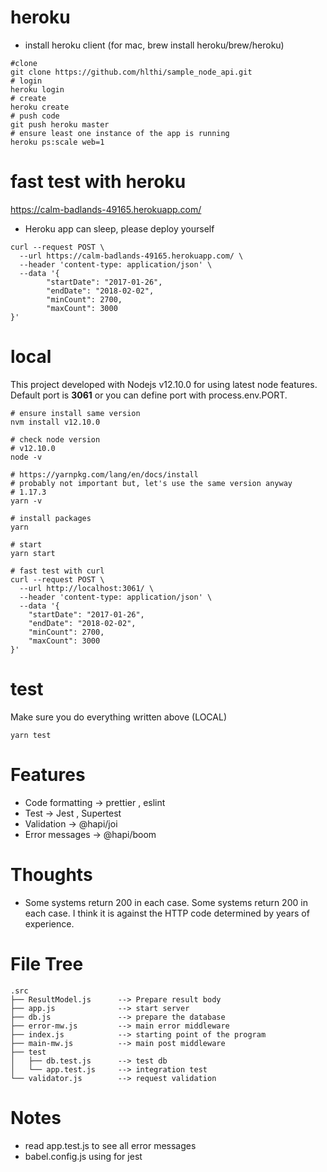 # heroku
-  install heroku client (for mac, brew install heroku/brew/heroku)
```
#clone
git clone https://github.com/hlthi/sample_node_api.git
# login
heroku login
# create
heroku create
# push code
git push heroku master
# ensure least one instance of the app is running
heroku ps:scale web=1
```

# fast test with heroku
https://calm-badlands-49165.herokuapp.com/
- Heroku app can sleep, please deploy yourself
```
curl --request POST \
  --url https://calm-badlands-49165.herokuapp.com/ \
  --header 'content-type: application/json' \
  --data '{
        "startDate": "2017-01-26",
        "endDate": "2018-02-02",
        "minCount": 2700,
        "maxCount": 3000
}'
```


# local
This project developed with Nodejs v12.10.0 for using latest node features.
Default port is **3061** or you can define port with process.env.PORT.
```
# ensure install same version
nvm install v12.10.0

# check node version
# v12.10.0
node -v

# https://yarnpkg.com/lang/en/docs/install
# probably not important but, let's use the same version anyway
# 1.17.3
yarn -v

# install packages
yarn 

# start
yarn start

# fast test with curl
curl --request POST \
  --url http://localhost:3061/ \
  --header 'content-type: application/json' \
  --data '{
	"startDate": "2017-01-26",
	"endDate": "2018-02-02",
	"minCount": 2700,
	"maxCount": 3000
}'

```

# test
Make sure you do everything written above (LOCAL)

```
yarn test
```

# Features
- Code formatting -> prettier ,  eslint
- Test -> Jest , Supertest
- Validation -> @hapi/joi
- Error messages -> @hapi/boom

# Thoughts
- Some systems return 200 in each case. 
Some systems return 200 in each case. 
I think it is against the HTTP code determined by years of experience.

# File Tree
```
.src
├── ResultModel.js      --> Prepare result body
├── app.js              --> start server
├── db.js               --> prepare the database
├── error-mw.js         --> main error middleware
├── index.js            --> starting point of the program
├── main-mw.js          --> main post middleware
├── test            
│   ├── db.test.js      --> test db
│   └── app.test.js     --> integration test
└── validator.js        --> request validation
```

# Notes
- read app.test.js to see all error messages
- babel.config.js using for jest
